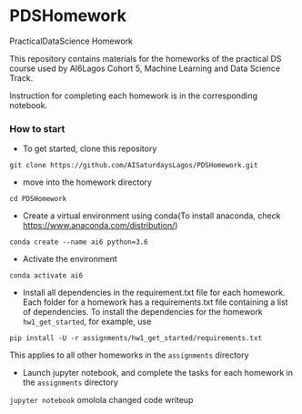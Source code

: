 # PDSHomework
PracticalDataScience Homework

This repository contains materials for the homeworks of the practical DS course used by AI6Lagos Cohort 5, Machine Learning and Data Science Track. 

Instruction for completing each homework is in the corresponding notebook.

### How to start
- To get started, clone this repository

`git clone https://github.com/AISaturdaysLagos/PDSHomework.git`

- move into the homework directory

`cd PDSHomework`

- Create a virtual environment using conda(To install anaconda, check https://www.anaconda.com/distribution/)

`conda create --name ai6 python=3.6`

- Activate the environment

`conda activate ai6`

- Install all dependencies in the requirement.txt file for each homework. Each folder for a homework has a requirements.txt file containing a list of dependencies. To install the dependencies for the homework `hw1_get_started`, for example, use

`pip install -U -r assignments/hw1_get_started/requirements.txt` 

This applies to all other homeworks in the `assignments` directory

- Launch jupyter notebook, and complete the tasks for each homework in the `assignments` directory

`jupyter notebook`
omolola changed code writeup